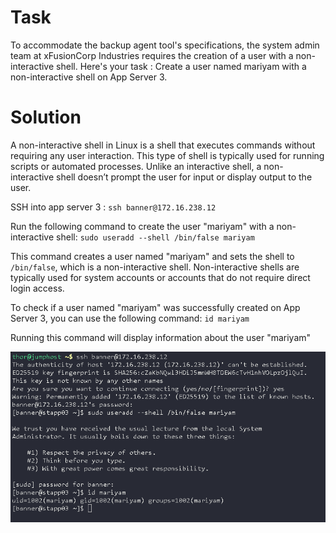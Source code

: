 # Task
To accommodate the backup agent tool's specifications, the system admin team at xFusionCorp Industries requires the creation of a user with a non-interactive shell. Here's your task :
Create a user named mariyam with a non-interactive shell on App Server 3.

# Solution

A non-interactive shell in Linux is a shell that executes commands without requiring any user interaction.
This type of shell is typically used for running scripts or automated processes. 
Unlike an interactive shell, a non-interactive shell doesn’t prompt the user for input or display output to the user.

SSH into app server 3 : `ssh banner@172.16.238.12`

Run the following command to create the user "mariyam" with a non-interactive shell: `sudo useradd --shell /bin/false mariyam`

This command creates a user named "mariyam" and sets the shell to `/bin/false`, which is a non-interactive shell. Non-interactive shells are typically used for system accounts or accounts that do not require direct login access.

To check if a user named "mariyam" was successfully created on App Server 3, you can use the following command: `id mariyam`

Running this command will display information about the user "mariyam"

![image](https://github.com/TANTIOPE/Engineer.KodeKloud/blob/main/images/2024-07-15%2019_06_05-KodeKloud%20-%20Engineer%20_%20Task%20-%20Opera.png)
